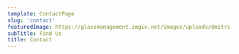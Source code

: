 ```yaml
---
template: ContactPage
slug: 'contact'
featuredImage: https://glassmanagement.imgix.net/images/uploads/dmitri-popov-69420-unsplash.png
subTitle: Find Us
title: Contact
---
```

